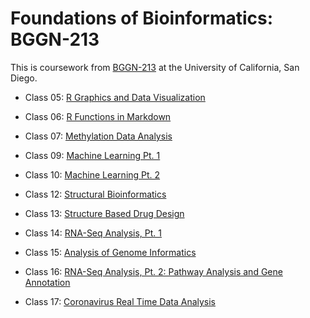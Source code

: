 # Foundations of Bioinformatics: BGGN-213

This is coursework from [BGGN-213](https://bioboot.github.io/bggn213_W20/) at the University of California, San Diego.

- Class 05: [R Graphics and Data Visualization](https://github.com/tiffanyechu/bggn213/tree/master/class05)

- Class 06: [R Functions in Markdown](https://github.com/tiffanyechu/bggn213/tree/master/class06)

- Class 07: [Methylation Data Analysis](https://github.com/tiffanyechu/bggn213/tree/master/WGBS%20bisulfite%20methylation)

- Class 09: [Machine Learning Pt. 1](https://github.com/tiffanyechu/bggn213/tree/master/class09)

- Class 10: [Machine Learning Pt. 2](https://github.com/tiffanyechu/bggn213/tree/master/class10)

- Class 12: [Structural Bioinformatics](https://github.com/tiffanyechu/bggn213/tree/master/class12)

- Class 13: [Structure Based Drug Design](https://github.com/tiffanyechu/bggn213/tree/master/class13)

- Class 14: [RNA-Seq Analysis, Pt. 1](https://github.com/tiffanyechu/bggn213/tree/master/class14)

- Class 15: [Analysis of Genome Informatics](https://github.com/tiffanyechu/bggn213/tree/master/class15)

- Class 16: [RNA-Seq Analysis, Pt. 2: Pathway Analysis and Gene Annotation](https://github.com/tiffanyechu/bggn213/tree/master/class16)

- Class 17: [Coronavirus Real Time Data Analysis](https://github.com/tiffanyechu/bggn213/tree/master/class17)

